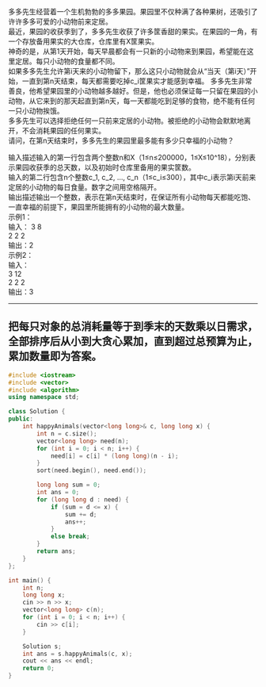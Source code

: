 多多先生经营着一个生机勃勃的多多果园。果园里不仅种满了各种果树，还吸引了许许多多可爱的小动物前来定居。\
最近，果园的收获季到了，多多先生收获了许多筐香甜的果实。在果园的一角，有一个存放备用果实的大仓库，仓库里有X筐果实。\
神奇的是，从第1天开始，每天早晨都会有一只新的小动物来到果园，希望能在这里定居。每只小动物的食量都不同。\
如果多多先生允许第i天来的小动物留下，那么这只小动物就会从“当天（第i天）”开始，一直到第n天结束，每天都需要吃掉c_i筐果实才能感到幸福。
多多先生非常善良，他希望果园里的小动物越多越好。但是，他也必须保证每一只留在果园的小动物，从它来到的那天起直到第n天，每一天都能吃到足够的食物，绝不能有任何一只小动物挨饿。\
多多先生可以选择拒绝任何一只前来定居的小动物。被拒绝的小动物会默默地离开，不会消耗果园的任何果实。\
请问，在第n天结束时，多多先生的果园里最多能有多少只幸福的小动物？

输入描述输入的第一行包含两个整数n和X（1≤n≤200000，1≤X≤10^18），分别表示果园收获季的总天数，以及初始时仓库里备用的果实筐数。 \
输入的第二行包含n个整数c_1, c_2, …, c_n（1≤c_i≤300），其中c_i表示第i天前来定居的小动物的每日食量。数字之间用空格隔开。\
输出描述输出一个整数，表示在第n天结束时，在保证所有小动物每天都能吃饱、一直幸福的前提下，果园里所能拥有的小动物的最大数量。\
示例1：\
输入：
3 8\
2 2 2\
输出：2\
示例2：\
输入：\
3 12\
2 2 2\
输出：3

---
把每只对象的总消耗量等于到季末的天数乘以日需求，全部排序后从小到大贪心累加，直到超过总预算为止，累加数量即为答案。
---

```cpp
#include <iostream>
#include <vector>
#include <algorithm>
using namespace std;

class Solution {
public:
    int happyAnimals(vector<long long>& c, long long x) {
        int n = c.size();
        vector<long long> need(n);
        for (int i = 0; i < n; i++) {
            need[i] = c[i] * (long long)(n - i);
        }
        sort(need.begin(), need.end());

        long long sum = 0;
        int ans = 0;
        for (long long d : need) {
            if (sum = d <= x) {
                sum += d;
                ans++;
            }
            else break;
        }
        return ans;
    }
};

int main() {
    int n;
    long long x;
    cin >> n >> x;
    vector<long long> c(n);
    for (int i = 0; i < n; i++) {
        cin >> c[i];
    }

    Solution s;
    int ans = s.happyAnimals(c, x);
    cout << ans << endl;
    return 0;
}
